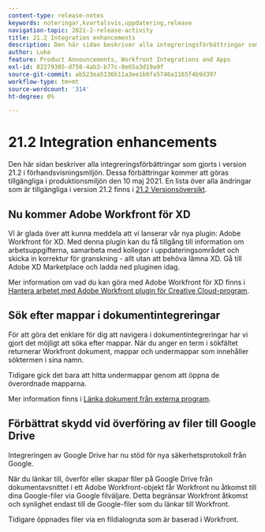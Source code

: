 ```yaml
---
content-type: release-notes
keywords: noteringar,kvartalsvis,uppdatering,release
navigation-topic: 2021-2-release-activity
title: 21.2 Integration enhancements
description: Den här sidan beskriver alla integreringsförbättringar som gjorts i version 21.2 i förhandsvisningsmiljön. Dessa förbättringar kommer att göras tillgängliga i produktionsmiljön den 10 maj 2021. En lista över alla ändringar som är tillgängliga i version 21.2 finns i versionsöversikt 21.2.
author: Luke
feature: Product Announcements, Workfront Integrations and Apps
exl-id: 82279305-d758-4ab3-b77c-8e65a3d19a9f
source-git-commit: ab523ea5136b11a3ee1b6fa5746a1165f4b9d397
workflow-type: tm+mt
source-wordcount: '314'
ht-degree: 0%

---
```


# 21.2 Integration enhancements

Den här sidan beskriver alla integreringsförbättringar som gjorts i version 21.2 i förhandsvisningsmiljön. Dessa förbättringar kommer att göras tillgängliga i produktionsmiljön den 10 maj 2021. En lista över alla ändringar som är tillgängliga i version 21.2 finns i [21.2 Versionsöversikt](../../../product-announcements/product-releases/21.2-release-activity/21-2-release-overview.md).

## Nu kommer Adobe Workfront för XD

Vi är glada över att kunna meddela att vi lanserar vår nya plugin: Adobe Workfront för XD. Med denna plugin kan du få tillgång till information om arbetsuppgifterna, samarbeta med kollegor i uppdateringsområdet och skicka in korrektur för granskning - allt utan att behöva lämna XD. Gå till Adobe XD Marketplace och ladda ned pluginen idag.

Mer information om vad du kan göra med Adobe Workfront för XD finns i [Hantera arbetet med Adobe Workfront plugin för Creative Cloud-program](/help/quicksilver/workfront-integrations-and-apps/adobe-workfront-for-creative-cloud/wf-cc-manage-work-toc.md).


## Sök efter mappar i dokumentintegreringar

För att göra det enklare för dig att navigera i dokumentintegreringar har vi gjort det möjligt att söka efter mappar. När du anger en term i sökfältet returnerar Workfront dokument, mappar och undermappar som innehåller söktermen i sina namn.

Tidigare gick det bara att hitta undermappar genom att öppna de överordnade mapparna.

Mer information finns i [Länka dokument från externa program](../../../documents/adding-documents-to-workfront/link-documents-from-external-apps.md).

## Förbättrat skydd vid överföring av filer till Google Drive

Integreringen av Google Drive har nu stöd för nya säkerhetsprotokoll från Google.

När du länkar till, överför eller skapar filer på Google Drive från dokumentavsnittet i ett Adobe Workfront-objekt får Workfront nu åtkomst till dina Google-filer via Google filväljare. Detta begränsar Workfront åtkomst och synlighet endast till de Google-filer som du länkar till Workfront.

Tidigare öppnades filer via en fildialogruta som är baserad i Workfront.

